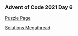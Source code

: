 ### Advent of Code 2021 Day 6

[Puzzle Page](https://adventofcode.com/2021/day/6)

[Solutions Megathread](https://www.reddit.com/r/adventofcode/comments/r9z49j/2021_day_6_solutions/)
